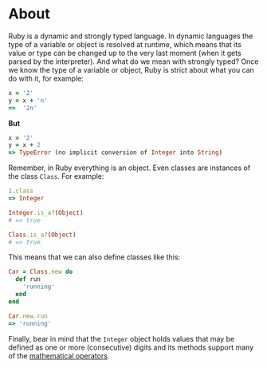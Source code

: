 # About

Ruby is a dynamic and strongly typed language. In dynamic languages the type of a variable or object is resolved at runtime, which means that its value or type can be changed up to the very last moment (when it gets parsed by the interpreter).
And what do we mean with strongly typed? Once we know the type of a variable or object, Ruby is strict about what you can do with it, for example:

```ruby
x = '2'
y = x + 'n'
=>  '2n'
```

**But**

```ruby
x = '2'
y = x + 2
=> TypeError (no implicit conversion of Integer into String)
```

Remember, in Ruby everything is an object. Even classes are instances of the class `Class`. For example:

```ruby
1.class
=> Integer

Integer.is_a?(Object)
# => true

Class.is_a?(Object)
# => true
```

This means that we can also define classes like this:

```ruby
Car = Class.new do
  def run
    'running'
  end
end

Car.new.run
=> 'running'
```

Finally, bear in mind that the `Integer` object holds values that may be defined as one or more (consecutive) digits and its methods support many of the [mathematical operators][integers-docs].

[integers-docs]: https://ruby-doc.org/core-2.7.0/Integer.html

